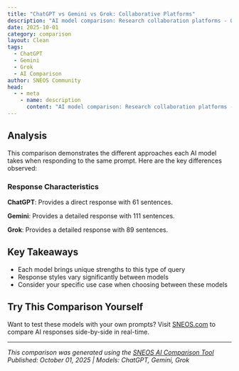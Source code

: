 ```yaml
---
title: "ChatGPT vs Gemini vs Grok: Collaborative Platforms"
description: "AI model comparison: Research collaboration platforms - OSF, protocols.io, GitHub for science..."
date: 2025-10-01
category: comparison
layout: Clean
tags:
  - ChatGPT
  - Gemini
  - Grok
  - AI Comparison
author: SNEOS Community
head:
  - - meta
    - name: description
      content: "AI model comparison: Research collaboration platforms - OSF, protocols.io, GitHub for science..."
---
```


<ChatComparison
  title="ChatGPT vs Gemini vs Grok: Collaborative Platforms"
  prompt="Research collaboration platforms - OSF, protocols.io, GitHub for science"
  :responses='{
    "ChatGPT": "Certainly! Here\u2019s an overview of three popular research collaboration platforms widely used in the scientific community: OSF, protocols.io, and GitHub for Science.\n\n---\n\n### 1. **OSF (Open Science Framework)**\n\n**Overview:**  \nOSF is a free, open-source platform designed to support researchers throughout their entire project lifecycle. It facilitates collaboration, project management, and transparent sharing of research outputs.\n\n**Key Features:**  \n- **Project Management:** Organize files, data, protocols, and materials in one place.  \n- **Collaboration:** Invite collaborators with customizable permissions.  \n- **Version Control:** Track changes and maintain version history.  \n- **Pre-registration:** Register hypotheses and study designs to improve transparency.  \n- **Integration:** Connect with services like Google Drive, Dropbox, GitHub, and Zotero.  \n- **Public Sharing:** Share preprints, datasets, and other materials openly or restrict access as needed.  \n- **DOIs \u0026 Citations:** Assign DOIs to projects for citation and discoverability.\n\n**Use Cases:**  \n- Managing multidisciplinary projects.  \n- Sharing and archiving data and protocols.  \n- Enhancing reproducibility and transparency.\n\n**Website:** [osf.io](https://osf.io)\n\n---\n\n### 2. **protocols.io**\n\n**Overview:**  \nprotocols.io is an open-access platform tailored for creating, sharing, and collaborating on detailed research protocols.\n\n**Key Features:**  \n- **Protocol Authoring:** Create detailed, step-by-step methods with rich formatting, images, videos, and links.  \n- **Forking \u0026 Versioning:** Copy and modify protocols for adaptations while retaining lineage to originals.  \n- **Collaboration:** Share protocols within teams or publicly to receive feedback and improve methods.  \n- **Integration:** Connect protocols with published articles, datasets, or projects on platforms like OSF.  \n- **Tracking:** View usage statistics and protocol forks.  \n- **Publishing:** Share protocols with DOIs, enabling citation and referencing.\n\n**Use Cases:**  \n- Standardizing methods across labs.  \n- Enhancing reproducibility by sharing transparent methods.  \n- Creating living protocols that evolve with improvements.\n\n**Website:** [protocols.io](https://www.protocols.io)\n\n---\n\n### 3. **GitHub for Science**\n\n**Overview:**  \nGitHub is a web-based platform originally for software development with powerful version control via Git. It has been widely adopted by scientists for managing code, data, and collaborating openly.\n\n**Key Features:**  \n- **Version Control:** Track changes in code, analysis scripts, and documents.  \n- **Collaboration:** Pull requests, issues, and project boards facilitate collaborative workflows.  \n- **Code Sharing:** Public and private repositories.  \n- **GitHub Actions:** Automate workflows like testing, data analysis pipelines, and deployment.  \n- **GitHub Pages:** Host websites/documentation for projects.  \n- **Integration:** Links with Jupyter notebooks, R Markdown, and other scientific tools.  \n- **Community \u0026 Discovery:** Explore repositories and use GitHub\u2019s social features to engage researchers.\n\n**Use Cases:**  \n- Sharing analysis scripts and computational methods.  \n- Collaborating on software and computational workflows.  \n- Reproducible research by integrating code and data.  \n- Hosting project websites and documentation.\n\n**Website:** [github.com](https://github.com)\n\n---\n\n### Comparison Summary\n\n| Feature                 | OSF                          | protocols.io                 | GitHub                      |\n|-------------------------|------------------------------|------------------------------|-----------------------------|\n| Focus                   | Project management \u0026 sharing | Detailed protocol development | Code \u0026 computational workflows |\n| Version Control         | Yes                          | Yes (for protocols)           | Yes (Git-based)             |\n| Collaboration           | Team permissions              | Forking, sharing, feedback    | Pull requests, issues       |\n| Integration             | Multiple (Google Drive, GitHub, Zotero, etc.) | Link to publications \u0026 projects | Extensive (Jupyter, CI/CD) |\n| Suitable For            | Broad research lifecycle     | Methods/protocols             | Code, data analysis, workflows |\n| Sharing Options         | Public or private             | Public or private protocols   | Public/private repositories  |\n| Transparency/Reproducibility | Strong focus                | Strong focus                  | Strong, esp. for computational |\n\n---\n\n### Conclusion\n\n- Use **OSF** when you want an all-in-one platform to manage research projects, data, and collaboration across various research stages.  \n- Use **protocols.io** if your primary goal is to create, share, and collaboratively improve detailed experimental protocols.  \n- Use **GitHub** if your research is computational, involves coding, or you want to integrate continuous integration and advanced version control for code and documents.\n\nMany researchers use these platforms complementarily. For example, one might store protocols on protocols.io, manage overall projects and datasets on OSF, and host code and analysis scripts on GitHub.\n\n---\n\nIf you want, I can also provide examples of labs or publications using these platforms, or guide you on how to get started with any of them!",
    "Gemini": "Okay, let\u0027s dive into research collaboration platforms, focusing on OSF, protocols.io, and GitHub for science. I\u0027ll break down each platform, highlight their strengths and weaknesses, and discuss common use cases in the research environment.\n\n**1. Open Science Framework (OSF)**\n\n*   **What it is:** OSF is a free, open-source project management and collaboration platform for researchers. It\u0027s designed to support the entire research lifecycle, from planning and pre-registration to data storage, analysis, and dissemination.  Think of it as a central hub for your research projects.\n\n*   **Key Features:**\n\n    *   **Project Organization:**  Allows you to create projects and subprojects, organizing materials (documents, data, code) in a structured way.\n    *   **Version Control:** Basic versioning for files. It integrates well with GitHub for more robust version control of code.\n    *   **Collaboration:**  Invite collaborators with different access levels (admin, read, write).  Easily manage permissions.\n    *   **Pre-registration:** A key feature.  Allows you to publicly register your research plans *before* data collection, increasing transparency and reducing publication bias.  You can \u0022freeze\u0022 a project at a specific point in time.\n    *   **Data Storage:** Provides free storage (limited, but can be expanded) for files and data. Can also link to external storage services like Dropbox, Google Drive, Amazon S3, etc.\n    *   **Reproducibility:**  Facilitates the creation of reproducible research by allowing you to share data, code, and protocols.\n    *   **APIs:**  Offers a robust API for programmatic access and integration with other tools.\n    *   **DOI Minting:**  You can mint a DOI for your OSF project, making it citable.\n    *   **Licensing:** Provides options for licensing your data and materials.\n    *   **Integration:** Integrates with a wide variety of services, including GitHub, Dropbox, Google Drive, Amazon S3, Zotero, Mendeley, etc.\n    *   **Private and Public Projects:** You can choose to keep your projects private during the research phase and make them public upon publication.\n\n*   **Strengths:**\n\n    *   **Comprehensive:** OSF is designed to support the entire research workflow.\n    *   **Free and Open Source:**  No cost to use, and the underlying code is open.\n    *   **Focus on Transparency and Reproducibility:**  Strong emphasis on pre-registration, data sharing, and clear documentation.\n    *   **Easy to Use:**  Relatively intuitive interface.\n    *   **Centralized Hub:** Keeps all your research materials in one place.\n    *   **Good for Collaboration:** Access control makes it easy to manage who can see and edit your project.\n\n*   **Weaknesses:**\n\n    *   **Limited Storage:** Free storage is limited; larger datasets require linking to external services.\n    *   **Basic Version Control:** Not as powerful as dedicated version control systems like Git (used by GitHub).\n    *   **Can feel overwhelming:** The large number of features can be daunting for new users.\n    *   **Not ideal for complex coding projects:** While it integrates with GitHub, OSF itself isn\u0027t a code development environment.\n    *   **Interface can be slow sometimes.**\n\n*   **Use Cases:**\n\n    *   **Project Management:** Organizing research materials, tracking progress.\n    *   **Pre-registration of studies:**  Preventing p-hacking and increasing the credibility of research.\n    *   **Data Sharing:**  Making datasets publicly available.\n    *   **Reproducible Research:** Sharing code, data, and protocols to allow others to replicate your findings.\n    *   **Collaboration on manuscripts:**  Sharing drafts and comments.\n    *   **Literature Reviews:** Organizing papers and notes.\n\n**2. Protocols.io**\n\n*   **What it is:** protocols.io is a platform specifically designed for creating, sharing, and executing research protocols.  It\u0027s like a social network for scientific methods.\n\n*   **Key Features:**\n\n    *   **Protocol Creation and Management:**  Structured format for writing protocols with step-by-step instructions, reagents, equipment, and troubleshooting tips.\n    *   **Version Control:** Tracks changes to protocols, allowing you to revert to previous versions.\n    *   **Discussion and Collaboration:**  Built-in commenting and discussion features for each protocol.  Allows for public or private sharing.\n    *   **Protocol Execution:**  Allows you to track your progress as you execute a protocol, making notes on deviations and observations.\n    *   **DOI Minting:**  You can mint a DOI for your protocol, making it citable.\n    *   **Organization Tools:**  Ability to organize protocols into collections and projects.\n    *   **Private and Public Protocols:** You can keep your protocols private during development and share them publicly upon publication.\n    *   **Integration:**  Can be integrated with other services.\n\n*   **Strengths:**\n\n    *   **Specifically for Protocols:**  Designed for the specific needs of describing and sharing research methods.\n    *   **Detailed Protocol Documentation:** Enforces a structured format for clear and comprehensive protocol descriptions.\n    *   **Version Control:**  Ensures that you\u0027re always using the most up-to-date version of a protocol.\n    *   **Collaboration:**  Facilitates collaboration on protocol development and refinement.\n    *   **Reproducibility:** Promotes reproducibility by making protocols easily accessible and executable.\n    *   **Protocol Execution Tracking:** Tracks the practical application of protocols in the lab.\n\n*   **Weaknesses:**\n\n    *   **Limited Scope:**  Focused solely on protocols; not a general project management tool.\n    *   **Can be time-consuming:**  Writing detailed protocols can be time-consuming, especially initially.\n    *   **Not ideal for all disciplines:**  Most suited for experimental sciences where protocols are central to the research process.\n    *   **Cost:** While there is a free version, access to more advanced features, such as private team spaces, requires a paid subscription.\n\n*   **Use Cases:**\n\n    *   **Documenting Lab Protocols:**  Creating detailed, step-by-step instructions for experiments.\n    *   **Sharing Protocols:**  Making protocols publicly available for others to use and adapt.\n    *   **Collaborating on Protocol Development:**  Working with colleagues to refine and improve protocols.\n    *   **Tracking Protocol Execution:**  Recording observations and deviations during experiments.\n    *   **Teaching Lab Techniques:**  Providing students with clear and accessible protocols.\n    *   **Ensuring Reproducibility:**  Making protocols available to support the reproducibility of research findings.\n\n**3. GitHub for Science**\n\n*   **What it is:** GitHub is a web-based platform for version control and collaboration using Git. While not *specifically* designed for science, it has become an essential tool for researchers who develop software, analyze data with code, or create reproducible workflows. Think of it as a social network for code.\n\n*   **Key Features:**\n\n    *   **Version Control (Git):**  Tracks changes to code, allowing you to revert to previous versions, branch your code, and merge changes.  This is its core strength.\n    *   **Collaboration:**  Facilitates collaboration through pull requests, code reviews, and issue tracking.\n    *   **Issue Tracking:**  Allows you to track bugs, feature requests, and other tasks related to your code.\n    *   **Continuous Integration/Continuous Deployment (CI/CD):**  Automates the process of testing and deploying code.\n    *   **GitHub Pages:**  Allows you to create websites directly from your GitHub repository, useful for documenting your project or hosting a research website.\n    *   **Licensing:**  Provides options for licensing your code.\n    *   **Community:**  A large and active community of developers who can provide support and feedback.\n    *   **Free for Public Repositories:**  Free to use for open-source projects.\n\n*   **Strengths:**\n\n    *   **Powerful Version Control:**  Git is the industry standard for version control.\n    *   **Excellent Collaboration Tools:**  Well-designed features for code review and collaboration.\n    *   **Large Community:**  Access to a vast network of developers and resources.\n    *   **CI/CD:** Automates testing and deployment.\n    *   **Reproducibility:** Promotes reproducibility by providing a clear history of code changes and allowing others to run your code.\n    *   **Documentation:**  GitHub supports Markdown, making it easy to write clear and well-formatted documentation for your code.\n\n*   **Weaknesses:**\n\n    *   **Steep Learning Curve:** Git can be challenging to learn, especially for those without prior programming experience.\n    *   **Not Designed for Non-Code Assets:**  While you can store other files on GitHub, it\u0027s primarily designed for code. Not the best place to store very large datasets.\n    *   **Requires Coding Skills:**  Most useful for researchers who are comfortable with programming.\n    *   **Can be overwhelming:**  The sheer number of features can be daunting for new users.\n\n*   **Use Cases:**\n\n    *   **Developing Scientific Software:**  Creating tools for data analysis, simulation, or visualization.\n    *   **Sharing Code:**  Making code publicly available for others to use and adapt.\n    *   **Reproducible Data Analysis:**  Documenting data analysis workflows in code.\n    *   **Collaborating on Code:**  Working with colleagues to develop and improve code.\n    *   **Creating Research Websites:**  Hosting websites for research projects or labs.\n    *   **Managing Configuration Files:** Storing and versioning configuration files for experiments and simulations.\n\n**Comparison Table:**\n\n| Feature          | OSF                                      | protocols.io                             | GitHub for Science                     |\n|-------------------|------------------------------------------|------------------------------------------|------------------------------------------|\n| **Primary Focus** | Project Management, Transparency         | Protocol Creation and Sharing             | Version Control, Code Collaboration     |\n| **Target Audience** | All Researchers                         | Experimental Scientists                   | Researchers with Coding Skills           |\n| **Version Control**| Basic, integrates with GitHub         | Protocol-specific version control          | Powerful Git version control             |\n| **Collaboration**   | Access control, commenting              | Discussion, sharing, team spaces         | Pull requests, code review              |\n| **Storage**        | Limited free storage, links to external  | Storage for protocols                     | Primarily for code, links to data storage |\n| **Reproducibility**| Strong emphasis, pre-registration       | Protocol-focused, execution tracking     | Code-focused, environment management  |\n| **Ease of Use**    | Relatively easy                          | Relatively easy                          | Steeper learning curve (Git)           |\n| **Cost**           | Free, with paid options for larger storage | Free, with paid options for teams         | Free for public repos, paid for private |\n\n**Choosing the Right Platform:**\n\n*   **If you need a central hub for managing all aspects of your research project, from planning to dissemination, and you want to emphasize transparency and reproducibility:** OSF is a good choice.\n\n*   **If you\u0027re primarily focused on documenting and sharing research protocols in the experimental sciences:** protocols.io is the best option.\n\n*   **If you\u0027re developing software, analyzing data with code, or creating reproducible workflows and you need powerful version control and collaboration tools:** GitHub is essential.\n\n**In practice, researchers often use a combination of these platforms.**  For example:\n\n*   Use OSF to manage the overall project, link to a GitHub repository for code, and link to protocols on protocols.io.\n*   Use GitHub to develop code, protocols.io to document the experiment, and OSF to store the resultant data.\n\nBy understanding the strengths and weaknesses of each platform, you can choose the right tools to support your research and promote collaboration, transparency, and reproducibility.\n",
    "Grok": "Research collaboration platforms are essential tools for facilitating teamwork, sharing resources, and ensuring transparency in scientific research. Below is an overview of three popular platforms\u2014OSF (Open Science Framework), protocols.io, and GitHub\u2014that are widely used in the scientific community for collaboration, data sharing, and project management.\n\n---\n\n### 1. OSF (Open Science Framework)\n**Overview**: OSF is a free, open-source platform developed by the Center for Open Science to support scientists in managing, sharing, and collaborating on research projects. It promotes transparency and reproducibility in research by providing tools for project organization and data storage.\n\n**Key Features**:\n- **Project Management**: OSF allows users to create projects and organize them into components (e.g., data, analyses, manuscripts). It supports hierarchical structuring for complex research.\n- **Collaboration**: Teams can collaborate in real-time, with permission settings to control access (public, private, or specific collaborators).\n- **Version Control**: Tracks changes to files and documents, ensuring a history of edits.\n- **Preprints and Sharing**: Researchers can upload preprints, datasets, and supplemental materials, making them citable with DOIs (Digital Object Identifiers).\n- **Integrations**: Connects with other tools like GitHub, Dropbox, Google Drive, and Zotero for seamless workflow integration.\n- **Open Science**: Encourages open access by allowing public sharing of research outputs, aligning with FAIR principles (Findable, Accessible, Interoperable, Reusable).\n- **Registrations**: Researchers can preregister studies to document hypotheses and methods before data collection, reducing publication bias.\n\n**Use Cases**:\n- Ideal for multidisciplinary teams working on long-term projects.\n- Useful for sharing research outputs like datasets, code, and protocols openly or within controlled groups.\n- Commonly used in psychology, social sciences, and life sciences for reproducibility initiatives.\n\n**Limitations**:\n- Limited computational or coding support compared to platforms like GitHub.\n- Storage is capped at 5 GB for public projects and 50 GB for private projects per user (additional storage requires institutional support or paid plans).\n\n**Pricing**: Free for individual use; institutions can subscribe to OSF for additional features and storage.\n\n**Website**: [osf.io](https://osf.io/)\n\n---\n\n### 2. protocols.io\n**Overview**: protocols.io is a platform specifically designed for creating, sharing, and managing scientific protocols and methods. It aims to improve reproducibility by providing a detailed, version-controlled, and collaborative space for documenting experimental procedures.\n\n**Key Features**:\n- **Protocol Creation and Sharing**: Users can write detailed step-by-step protocols with text, images, and links. Protocols can be shared publicly or with specific collaborators.\n- **Version Control**: Tracks edits and revisions to protocols, ensuring a clear history of changes.\n- **Collaboration**: Teams can work together on protocols, with commenting and discussion features to refine methods.\n- **Dynamic Updates**: Protocols can be updated over time, with notifications to users who have accessed or subscribed to them.\n- **Integration with Journals**: Many journals partner with protocols.io to link published articles with detailed methods, enhancing transparency.\n- **DOIs for Protocols**: Public protocols are assigned DOIs, making them citable and easy to reference in publications.\n- **Community and Templates**: Offers a library of existing protocols and templates for common experimental procedures.\n\n**Use Cases**:\n- Best suited for lab-based research in life sciences, chemistry, and biomedical fields where detailed methods are critical.\n- Useful for standardizing protocols across labs or organizations to ensure consistency.\n- Supports training of new researchers by providing accessible, detailed instructions.\n\n**Limitations**:\n- Primarily focused on protocols and methods, so it lacks broader project management features like OSF.\n- Not designed for data storage or code sharing.\n- Free version has limited features; premium features require a subscription.\n\n**Pricing**: Free for individual academic users with basic features; premium plans (starting at $10/month for individuals, with institutional pricing available) offer private workspaces and advanced collaboration tools.\n\n**Website**: [protocols.io](https://www.protocols.io/)\n\n---\n\n### 3. GitHub for Science\n**Overview**: GitHub is a web-based platform for version control and collaborative software development using Git. While not originally designed for science, it is widely adopted by researchers for sharing code, data, and reproducible research workflows, particularly in computational sciences.\n\n**Key Features**:\n- **Version Control with Git**: Tracks changes to code and files, allowing researchers to maintain a history of edits, roll back changes, and collaborate without overwriting each other\u2019s work.\n- **Repositories**: Researchers can create repositories to store code, datasets, documentation, and even entire research projects.\n- **Collaboration**: Supports team collaboration through pull requests, issue tracking, and commenting on specific lines of code.\n- **Open Source and Sharing**: Public repositories allow open sharing of code and resources, fostering community contributions (e.g., open-source scientific software).\n- **GitHub Pages**: Researchers can create free websites to document projects or host interactive content (e.g., Jupyter Notebooks).\n- **Integrations**: Works with tools like Jupyter Notebooks, R Markdown, and Zenodo (for DOIs), making it a hub for reproducible research.\n- **GitHub Actions**: Automates workflows, such as running simulations or testing code, which is valuable for computational research.\n\n**Use Cases**:\n- Ideal for computational research, bioinformatics, data science, and machine learning projects where code and data analysis are central.\n- Used for developing and sharing scientific software or scripts (e.g., Python, R, Julia).\n- Supports reproducibility by hosting analysis pipelines alongside datasets and documentation.\n\n**Limitations**:\n- Primarily designed for software development, so it may feel less intuitive for non-coders or for managing non-code aspects of research (e.g., protocols or manuscripts).\n- Limited storage for large datasets in free plans (GitHub recommends using Git LFS or external storage solutions).\n- Learning curve for Git and command-line tools can be steep for researchers unfamiliar with version control.\n\n**Pricing**: Free for public repositories with unlimited storage for code (up to 500 MB for private repositories in free tier); paid plans (GitHub Pro at $4/month, Team at $4/user/month) offer additional features and storage. GitHub also offers free access to advanced features for academic researchers through the GitHub Education program.\n\n**Website**: [github.com](https://github.com/)\n\n---\n\n### Comparison of OSF, protocols.io, and GitHub for Science\n\n| **Feature**               | **OSF**                        | **protocols.io**             | **GitHub**                  |\n|---------------------------|--------------------------------|-----------------------------|-----------------------------|\n| **Primary Focus**         | Project management, open science | Protocols and methods      | Code and data analysis      |\n| **Collaboration**         | Team access, permission control | Team editing, comments     | Pull requests, issues       |\n| **Version Control**       | Basic file versioning         | Protocol versioning        | Advanced Git-based control  |\n| **Data Storage**          | 5 GB (public), 50 GB (private) | Not for data storage       | Limited for large datasets  |\n| **Open Sharing**          | Public projects, DOIs         | Public protocols, DOIs      | Public repos, Zenodo DOIs   |\n| **Best For**              | Multidisciplinary research    | Lab-based sciences         | Computational research      |\n| **Learning Curve**        | Low                           | Low                        | Moderate to high (Git)      |\n| **Cost**                  | Free (basic); paid for extras | Free (basic); paid plans   | Free (basic); paid plans    |\n\n---\n\n### Choosing the Right Platform\n- Use **OSF** if you need a general-purpose platform for managing entire research projects, sharing datasets, and promoting open science across disciplines.\n- Use **protocols.io** if your focus is on documenting and sharing detailed experimental methods, particularly in wet-lab or field research.\n- Use **GitHub** if your research involves coding, data analysis, or software development, and you want robust version control and community engagement.\n\n**Hybrid Approach**: Many researchers use these platforms in combination. For example, a project might use OSF for overall management and data sharing, protocols.io for lab methods, and GitHub for code and analysis scripts. Integrations between these tools (e.g., linking GitHub repos to OSF projects) make such hybrid workflows seamless.\n\nIf you\u0027d like a deeper dive into any of these platforms, including setup guides or case studies, let me know!"
  }'
  published-date="12:10"
/>

## Analysis

This comparison demonstrates the different approaches each AI model takes when responding to the same prompt. Here are the key differences observed:

### Response Characteristics

**ChatGPT**: Provides a direct response with 61 sentences. 

**Gemini**: Provides a detailed response with 111 sentences. 

**Grok**: Provides a detailed response with 89 sentences. 

## Key Takeaways

- Each model brings unique strengths to this type of query
- Response styles vary significantly between models
- Consider your specific use case when choosing between these models

## Try This Comparison Yourself

Want to test these models with your own prompts? Visit [SNEOS.com](https://sneos.com) to compare AI responses side-by-side in real-time.

---

*This comparison was generated using the [SNEOS AI Comparison Tool](https://sneos.com)*
*Published: October 01, 2025 | Models: ChatGPT, Gemini, Grok*
